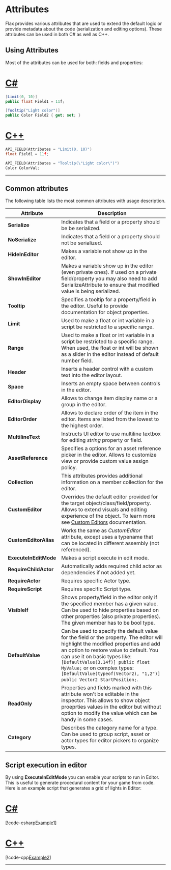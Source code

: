 # Attributes

Flax provides various attributes that are used to extend the default logic or provide metadata about the code (serialization and editing options). These attributes can be used in both C# as well as C++.

## Using Attributes
Most of the attributes can be used for both: fields and properties:

# [C#](#tab/code-csharp)
```cs
[Limit(0, 10)]
public float Field1 = 11f;

[Tooltip("Light color")]
public Color Field2 { get; set; }
```
# [C++](#tab/code-cpp)
```cpp
API_FIELD(Attributes = "Limit(0, 10)")
float Field1 = 11f;

API_FIELD(Attributes = "Tooltip(\"Light color\")")
Color ColorVal;
```
***

## Common attributes

The following table lists the most common attributes with usage description.

| Attribute | Description |
|--------|--------|
| **Serialize** | Indicates that a field or a property should be be serialized. |
| **NoSerialize** | Indicates that a field or a property should not be serialized. |
| **HideInEditor** | Makes a variable not show up in the editor. |
| **ShowInEditor** | Makes a variable show up in the editor (even private ones). If used on a private field/property you may also need to add SerializeAttribute to ensure that modified value is being serialized. |
| **Tooltip** | Specifies a tooltip for a property/field in the editor. Useful to provide documentation for object properties. |
| **Limit** |  Used to make a float or int variable in a script be restricted to a specific range. |
| **Range** | Used to make a float or int variable in a script be restricted to a specific range. When used, the float or int will be shown as a slider in the editor instead of default number field. |
| **Header** | Inserts a header control with a custom text into the editor layout. |
| **Space** | Inserts an empty space between controls in the editor. |
| **EditorDisplay** | Allows to change item display name or a group in the editor. |
| **EditorOrder** | Allows to declare order of the item in the editor. Items are listed from the lowest to the highest order. |
| **MultilineText** | Instructs UI editor to use multiline textbox for editing *string* property or field. |
| **AssetReference** | Specifies a options for an asset reference picker in the editor. Allows to customize view or provide custom value assign policy. |
| **Collection** | This attributes provides additional information on a member collection for the editor. |
| **CustomEditor** | Overrides the default editor provided for the target object/class/field/property. Allows to extend visuals and editing experience of the object. To learn more see [Custom Editors](custom-editors/index.md) documentation. |
| **CustomEditorAlias** | Works the same as *CustomEditor* attribute, except uses a typename that can be located in different assembly (not referenced). |
| **ExecuteInEditMode** | Makes a script execute in edit mode. |
| **RequireChildActor** | Automatically adds required child actor as dependencies if not added yet. |
| **RequireActor** | Requires specific Actor type. |
| **RequireScript** | Requires specific Script type. |
| **VisibleIf** | Shows property/field in the editor only if the specified member has a given value. Can be used to hide properties based on other properties (also private properties). The given member has to be bool type. |
| **DefaultValue** | Can be used to specify the default value for the field or the property. The editor will highlight the modified properties and add an option to restore value to default. You can use it on basic types like: `[DefaultValue(3.14f)] public float MyValue;` or on complex types: `[DefaultValue(typeof(Vector2), "1,2")] public Vector2 StartPosition;`. |
| **ReadOnly** | Properties and fields marked with this attribute won't be editable in the inspector. This allows to show object proeprties values in the editor but without option to modify the value which can be handy in some cases. |
| **Category** | Describes the category name for a type. Can be used to group script, asset or actor types for editor pickers to organize types. |

## Script execution in editor

By using **ExecuteInEditMode** you can enable your scripts to run in Editor. This is useful to generate procedural content for your game from code. Here is an example script that generates a grid of lights in Editor:

# [C#](#tab/code-csharp)
[!code-csharp[Example1](code-examples/attributes.cs)]
# [C++](#tab/code-cpp)
[!code-cpp[Example2](code-examples/attributes.h)]
***
